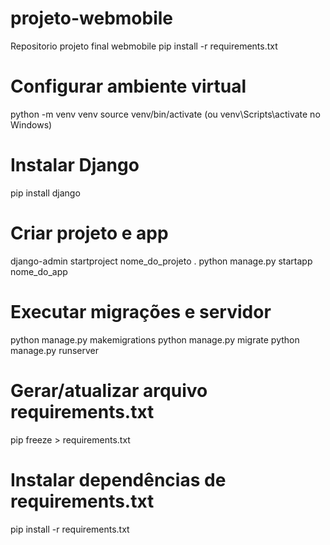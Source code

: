 # projeto-webmobile
Repositorio projeto final webmobile
pip install -r requirements.txt

# Configurar ambiente virtual
python -m venv venv
source venv/bin/activate (ou venv\Scripts\activate no Windows)

# Instalar Django
pip install django

# Criar projeto e app
django-admin startproject nome_do_projeto .
python manage.py startapp nome_do_app

# Executar migrações e servidor
python manage.py makemigrations
python manage.py migrate
python manage.py runserver

# Gerar/atualizar arquivo requirements.txt
pip freeze > requirements.txt

# Instalar dependências de requirements.txt
pip install -r requirements.txt
